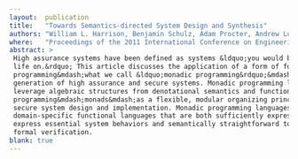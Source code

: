 ```yaml
---
layout:  publication
title:   "Towards Semantics-directed System Design and Synthesis"
authors: "William L. Harrison, Benjamin Schulz, Adam Procter, Andrew Lukefahr, and Gerard Allwein"
where:   "Proceedings of the 2011 International Conference on Engineering of Reconfigurable Systems and Algorithms (ERSA'11), Las Vegas, July 2011. Invited paper"
abstract: >
 High assurance systems have been defined as systems &ldquo;you would bet your
 life on.&rdquo; This article discusses the application of a form of functional
 programming&mdash;what we call &ldquo;monadic programming&rdquo;&mdash;to the
 generation of high assurance and secure systems. Monadic programming languages
 leverage algebraic structures from denotational semantics and functional
 programming&mdash;monads&mdash;as a flexible, modular organizing principle for
 secure system design and implementation. Monadic programming languages are
 domain-specific functional languages that are both sufficiently expressive to
 express essential system behaviors and semantically straightforward to support
 formal verification.  
blank: true
---
```

